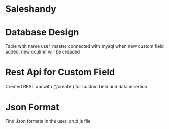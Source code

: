 # Saleshandy


# Database Design

Table with name user_master connected with mysql
when new custom field added, new coulmn will be creaded

# Rest Api for Custom Field

Created REST api with ('/create') for custom field and data insertion


# Json Format 

Find Json formate in the user_crud.js file
